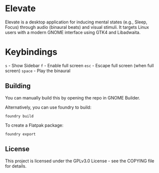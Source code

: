 # Elevate

Elevate is a desktop application for inducing mental states (e.g., Sleep, Focus) through audio (binaural beats) and visual stimuli. It targets Linux users with a modern GNOME interface using GTK4 and Libadwaita.

# Keybindings

`s` - Show Sidebar
`f` - Enable full screen
`esc` - Escape full screen (when full screen)
`space` - Play the binaural

## Building

You can manually build this by opening the repo in GNOME Builder.

Alternatively, you can use foundry to build:

```
foundry build
```

To create a Flatpak package:
```
foundry export
```

## License

This project is licensed under the GPLv3.0 License - see the COPYING file for details.
